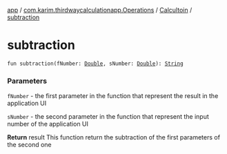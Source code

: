 [app](../../index.md) / [com.karim.thirdwaycalculationapp.Operations](../index.md) / [Calcultoin](index.md) / [subtraction](./subtraction.md)

# subtraction

`fun subtraction(fNumber: `[`Double`](https://kotlinlang.org/api/latest/jvm/stdlib/kotlin/-double/index.html)`, sNumber: `[`Double`](https://kotlinlang.org/api/latest/jvm/stdlib/kotlin/-double/index.html)`): `[`String`](https://kotlinlang.org/api/latest/jvm/stdlib/kotlin/-string/index.html)

### Parameters

`fNumber` - the first parameter in the function that represent the result in the application UI

`sNumber` - the second parameter in the function that represent the input number of the application UI

**Return**
result This function return the subtraction of the first parameters of the second one

